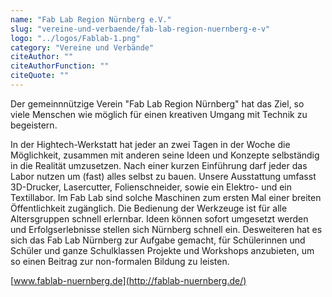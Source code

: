 ```yaml
---
name: "Fab Lab Region Nürnberg e.V."
slug: "vereine-und-verbaende/fab-lab-region-nuernberg-e-v"
logo: "../logos/Fablab-1.png"
category: "Vereine und Verbände"
citeAuthor: ""
citeAuthorFunction: ""
citeQuote: ""
---
```


Der gemeinnnützige Verein "Fab Lab Region Nürnberg" hat das Ziel, so viele Menschen wie möglich für einen kreativen Umgang mit Technik zu begeistern.

In der Hightech-Werkstatt hat jeder an zwei Tagen in der Woche die Möglichkeit, zusammen mit anderen seine Ideen und Konzepte selbständig in die Realität umzusetzen. Nach einer kurzen Einführung darf jeder das Labor nutzen um (fast) alles selbst zu bauen. Unsere Ausstattung umfasst 3D-Drucker, Lasercutter, Folienschneider, sowie ein Elektro- und ein Textillabor. Im Fab Lab sind solche Maschinen zum ersten Mal einer breiten Öffentlichkeit zugänglich. Die Bedienung der Werkzeuge ist für alle Altersgruppen schnell erlernbar. Ideen können sofort umgesetzt werden und Erfolgserlebnisse stellen sich Nürnberg schnell ein. Desweiteren hat es sich das Fab Lab Nürnberg zur Aufgabe gemacht, für Schülerinnen und Schüler und ganze Schulklassen Projekte und Workshops anzubieten, um so einen Beitrag zur non-formalen Bildung zu leisten.

[www.fablab-nuernberg.de](http://fablab-nuernberg.de/)
